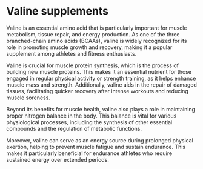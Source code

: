 <!--
source: gpt-40
tags: supplements
-->

# Valine supplements

Valine is an essential amino acid that is particularly important for muscle metabolism, tissue repair, and energy production. As one of the three branched-chain amino acids (BCAAs), valine is widely recognized for its role in promoting muscle growth and recovery, making it a popular supplement among athletes and fitness enthusiasts.

Valine is crucial for muscle protein synthesis, which is the process of building new muscle proteins. This makes it an essential nutrient for those engaged in regular physical activity or strength training, as it helps enhance muscle mass and strength. Additionally, valine aids in the repair of damaged tissues, facilitating quicker recovery after intense workouts and reducing muscle soreness.

Beyond its benefits for muscle health, valine also plays a role in maintaining proper nitrogen balance in the body. This balance is vital for various physiological processes, including the synthesis of other essential compounds and the regulation of metabolic functions.

Moreover, valine can serve as an energy source during prolonged physical exertion, helping to prevent muscle fatigue and sustain endurance. This makes it particularly beneficial for endurance athletes who require sustained energy over extended periods.
